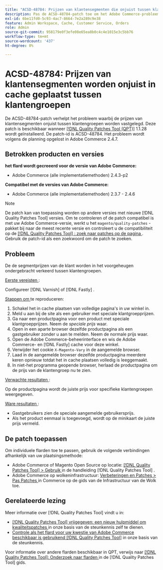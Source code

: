 ```yaml
---
title: "ACSD-48784: Prijzen van klantensegmenten die onjuist tussen klantengroepen zijn in de cache zijn geplaatst"
description: Pas de ACSD-48784-patch toe om het Adobe Commerce-probleem op te lossen, waarbij de prijzen van klantensegmenten onjuist tussen klantgroepen worden vastgelegd.
exl-id: 6be11fd0-5c93-4ac7-8664-7e2a289c9e38
feature: Admin Workspace, Cache, Customer Service, Orders
role: Admin
source-git-commit: 958179e0f3efe08e65ea8b0c4c4e1015e3c5bb76
workflow-type: tm+mt
source-wordcount: '437'
ht-degree: 0%

---
```


# ACSD-48784: Prijzen van klantensegmenten worden onjuist in cache geplaatst tussen klantengroepen

De ACSD-48784-patch verhelpt het probleem waarbij de prijzen van klantensegmenten onjuist tussen klantengroepen worden vastgelegd. Deze patch is beschikbaar wanneer [[!DNL Quality Patches Tool (QPT)]](/help/announcements/adobe-commerce-announcements/magento-quality-patches-released-new-tool-to-self-serve-quality-patches.md) 1.1.28 wordt geïnstalleerd. De patch-id is ACSD-48784. Het probleem wordt volgens de planning opgelost in Adobe Commerce 2.4.7.

## Betrokken producten en versies

**het flard wordt gecreeerd voor de versie van Adobe Commerce:**

* Adobe Commerce (alle implementatiemethoden) 2.4.3-p2

**Compatibel met de versies van Adobe Commerce:**

* Adobe Commerce (alle implementatiemethoden) 2.3.7 - 2.4.6

>[!NOTE]
>
>De patch kan van toepassing worden op andere versies met nieuwe [!DNL Quality Patches Tool] versies. Om te controleren of de patch compatibel is met uw Adobe Commerce-versie, werkt u het `magento/quality-patches` -pakket bij naar de meest recente versie en controleert u de compatibiliteit op de [[!DNL Quality Patches Tool] : zoek naar patches op de pagina ](https://experienceleague.adobe.com/tools/commerce-quality-patches/index.html) . Gebruik de patch-id als een zoekwoord om de patch te zoeken.

## Probleem

De de segmentprijzen van de klant worden in het voorgeheugen ondergebracht verkeerd tussen klantengroepen.

<u> Eerste vereisten </u>:

Configureer [!DNL Varnish] of [!DNL Fastly] .

<u> Stappen om </u> te reproduceren:

1. Schakel het in cache plaatsen van volledige pagina&#39;s in uw winkel in.
1. Meld u aan bij de site als een gebruiker met speciale klantgroepprijzen.
1. Ga naar een productpagina voor een product met speciale klantgroepprijzen. Neem de *speciale prijs* waar.
1. Open in een aparte browser dezelfde productpagina als een gastgebruiker zonder u aan te melden. Neem de normale prijs waar.
1. Open de Adobe Commerce-beheerinterface en wis de Adobe Commerce- en [!DNL Fastly] cache voor deze winkel.
1. Verwijder het cookie `X-Magento-Vary` in de aangemelde browser.
1. Laad in de aangemelde browser dezelfde productpagina meerdere keren opnieuw totdat het in cache plaatsen volledig is leeggemaakt.
1. In niet-het programma geopende browser, herlaad de productpagina om de prijs van de klantengroep nu te zien.

<u> Verwachte resultaten </u>:

Op de productpagina wordt de juiste prijs voor specifieke klantengroepen weergegeven.

<u> Ware resultaten </u>:

* Gastgebruikers zien de speciale aangemelde gebruikersprijs.
* Als het product eenmaal is toegevoegd, wordt op de minikaart de juiste prijs vermeld.

## De patch toepassen

Om individuele flarden toe te passen, gebruik de volgende verbindingen afhankelijk van uw plaatsingsmethode:

* Adobe Commerce of Magento Open Source op locatie: [[!DNL Quality Patches Tool]  > Gebruik ](https://experienceleague.adobe.com/docs/commerce-operations/tools/quality-patches-tool/usage.html) in de handleiding [!DNL Quality Patches Tool] .
* Adobe Commerce op wolkeninfrastructuur: [ Verbeteringen en Patches > Pas Patches ](https://experienceleague.adobe.com/docs/commerce-cloud-service/user-guide/develop/upgrade/apply-patches.html) in Commerce op de gids van de Infrastructuur van de Wolk toe.

## Gerelateerde lezing

Meer informatie over [!DNL Quality Patches Tool] vindt u in:

* [[!DNL Quality Patches Tool]  vrijgegeven: een nieuw hulpmiddel om kwaliteitspatches ](/help/announcements/adobe-commerce-announcements/magento-quality-patches-released-new-tool-to-self-serve-quality-patches.md) in onze basis van de steunkennis zelf te dienen.
* [ Controle als het flard voor uw kwestie van Adobe Commerce beschikbaar is gebruikend  [!DNL Quality Patches Tool]](/help/support-tools/patches-available-in-qpt-tool/check-patch-for-magento-issue-with-magento-quality-patches.md) in onze basis van de steunkennis.

Voor informatie over andere flarden beschikbaar in QPT, verwijs naar [[!DNL Quality Patches Tool]: Onderzoek naar flarden ](https://experienceleague.adobe.com/tools/commerce-quality-patches/index.html) in de [!DNL Quality Patches Tool] gids.
